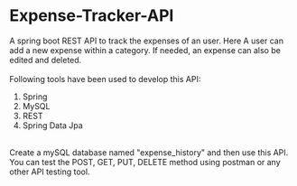 # Expense-Tracker-API
A spring boot REST API to track the expenses of an user. Here A user can add a new expense within a category. If needed, an expense can also be edited and deleted. <br><br>
Following tools have been used to develop this API:<br>
1. Spring
2. MySQL
3. REST
4. Spring Data Jpa

<br>
Create a mySQL database named "expense_history" and then use this API. You can test the POST, GET, PUT, DELETE method using postman or any other API testing tool.
